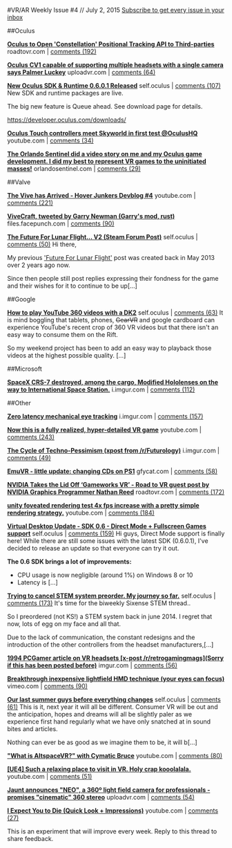 
#VR/AR Weekly
Issue #4 // July 2, 2015
[Subscribe to get every issue in your inbox](http://www.vrarweekly.com)


	
##Oculus

**[Oculus to Open 'Constellation' Positional Tracking API to Third-parties](http://www.roadtovr.com/oculus-to-open-rift-constellation-positional-tracking-api-to-third-parties/)**
roadtovr.com | [comments (192)](https://www.reddit.com/r/oculus/comments/3b3iyo/oculus_to_open_constellation_positional_tracking/)


**[Oculus CV1 capable of supporting multiple headsets with a single camera says Palmer Luckey](http://uploadvr.com/oculus-cv1-positional-camera-efficient/)**
uploadvr.com | [comments (64)](https://www.reddit.com/r/oculus/comments/3b8d40/oculus_cv1_capable_of_supporting_multiple/)


**[New Oculus SDK &amp; Runtime 0.6.0.1 Released](http://www.reddit.com/r/oculus/comments/3b52dt/new_oculus_sdk_runtime_0601_released/)**
self.oculus | [comments (107)](https://www.reddit.com/r/oculus/comments/3b52dt/new_oculus_sdk_runtime_0601_released/)
New SDK and runtime packages are live. 

The big new feature is Queue ahead. See download page for details.

https://developer.oculus.com/downloads/

**[Oculus Touch controllers meet Skyworld in first test @OculusHQ](https://www.youtube.com/watch?v=pE45LZPGQ2g)**
youtube.com | [comments (34)](https://www.reddit.com/r/oculus/comments/3bk5d4/oculus_touch_controllers_meet_skyworld_in_first/)


**[The Orlando Sentinel did a video story on me and my Oculus game development. I did my best to represent VR games to the uninitiated masses!](http://www.orlandosentinel.com/os-local-indie-game-designer-steps-into-virtual-reality-blog-20150626-post.html)**
orlandosentinel.com | [comments (29)](https://www.reddit.com/r/oculus/comments/3bbo9k/the_orlando_sentinel_did_a_video_story_on_me_and/)


##Valve

**[The Vive has Arrived - Hover Junkers Devblog #4](https://www.youtube.com/watch?v=VhIGeh2jjhY)**
youtube.com | [comments (221)](https://www.reddit.com/r/oculus/comments/3b8xgt/the_vive_has_arrived_hover_junkers_devblog_4/)


**[ViveCraft, tweeted by Garry Newman (Garry's mod, rust)](http://files.facepunch.com/ziks/2015/June/25/2015-06-25-1643-26.mp4)**
files.facepunch.com | [comments (90)](https://www.reddit.com/r/oculus/comments/3b3s79/vivecraft_tweeted_by_garry_newman_garrys_mod_rust/)


**[The Future For Lunar Flight... V2 (Steam Forum Post)](http://www.reddit.com/r/oculus/comments/3bdktn/the_future_for_lunar_flight_v2_steam_forum_post/)**
self.oculus | [comments (50)](https://www.reddit.com/r/oculus/comments/3bdktn/the_future_for_lunar_flight_v2_steam_forum_post/)
Hi there,

My previous ['Future For Lunar Flight'](http://steamcommunity.com/app/208600/discussions/0/846954921840332963/) post was created back in May 2013 over 2 years ago now.

Since then people still post replies expressing their fondness for the game and their wishes for it to continue to be up[...]

##Google

**[How to play YouTube 360 videos with a DK2](http://www.reddit.com/r/oculus/comments/3bh2rg/how_to_play_youtube_360_videos_with_a_dk2/)**
self.oculus | [comments (63)](https://www.reddit.com/r/oculus/comments/3bh2rg/how_to_play_youtube_360_videos_with_a_dk2/)
It is mind boggling that tablets, phones, ~~GearVR~~ and google cardboard can experience YouTube's recent crop of 360 VR videos but that there isn't an easy way to consume them on the Rift.


So my weekend project has been to add an easy way to playback those videos at the highest possible quality.
[...]

##Microsoft

**[SpaceX CRS-7 destroyed, among the cargo, Modified Hololenses on the way to International Space Station.](http://i.imgur.com/6dIeNIm.gifv)**
i.imgur.com | [comments (112)](https://www.reddit.com/r/oculus/comments/3bepxx/spacex_crs7_destroyed_among_the_cargo_modified/)


##Other

**[Zero latency mechanical eye tracking](http://i.imgur.com/9zf78WZ.gifv)**
i.imgur.com | [comments (157)](https://www.reddit.com/r/oculus/comments/3b55sl/zero_latency_mechanical_eye_tracking/)


**[Now this is a fully realized, hyper-detailed VR game](https://www.youtube.com/watch?v=__i_LoRKhJ0)**
youtube.com | [comments (243)](https://www.reddit.com/r/oculus/comments/3boxrr/now_this_is_a_fully_realized_hyperdetailed_vr_game/)


**[The Cycle of Techno-Pessimism (xpost from /r/Futurology)](http://i.imgur.com/2GMMuQe.jpg)**
i.imgur.com | [comments (49)](https://www.reddit.com/r/oculus/comments/3brbys/the_cycle_of_technopessimism_xpost_from/)


**[EmuVR - little update: changing CDs on PS1](http://www.gfycat.com/JollyPositiveAndalusianhorse)**
gfycat.com | [comments (58)](https://www.reddit.com/r/oculus/comments/3bbuf9/emuvr_little_update_changing_cds_on_ps1/)


**[NVIDIA Takes the Lid Off ‘Gameworks VR’ - Road to VR guest post by NVIDIA Graphics Programmer Nathan Reed](http://www.roadtovr.com/nvidia-takes-the-lid-off-gameworks-vr-technical-deep-dive-and-community-qa)**
roadtovr.com | [comments (172)](https://www.reddit.com/r/oculus/comments/3bi9ro/nvidia_takes_the_lid_off_gameworks_vr_road_to_vr/)


**[unity foveated rendering test 4x fps increase with a pretty simple rendering strategy.](https://www.youtube.com/watch?v=GKR8tM28NnQ)**
youtube.com | [comments (184)](https://www.reddit.com/r/oculus/comments/3bls3q/unity_foveated_rendering_test_4x_fps_increase/)


**[Virtual Desktop Update - SDK 0.6 - Direct Mode + Fullscreen Games support](http://www.reddit.com/r/oculus/comments/3basp5/virtual_desktop_update_sdk_06_direct_mode/)**
self.oculus | [comments (159)](https://www.reddit.com/r/oculus/comments/3basp5/virtual_desktop_update_sdk_06_direct_mode/)
Hi guys, Direct Mode support is finally here! While there are still some issues with the latest SDK (0.6.0.1), I've decided to release an update so that everyone can try it out.

**The 0.6 SDK brings a lot of improvements:**

* CPU usage is now negligible (around 1%) on Windows 8 or 10
* Latency is [...]

**[Trying to cancel STEM system preorder. My journey so far.](http://www.reddit.com/r/oculus/comments/3bn05z/trying_to_cancel_stem_system_preorder_my_journey/)**
self.oculus | [comments (173)](https://www.reddit.com/r/oculus/comments/3bn05z/trying_to_cancel_stem_system_preorder_my_journey/)
It's time for the biweekly Sixense STEM thread..

So I preordered (not KS!) a STEM system back in june 2014. I regret that now, lots of egg on my face and all that.

Due to the lack of communication, the constant redesigns and the introduction of the other controllers from the headset manufacturers,[...]

**[1994 PCGamer article on VR headsets [x-post /r/retrogamingmags](Sorry if this has been posted before)](https://imgur.com/a/TpiQW)**
imgur.com | [comments (56)](https://www.reddit.com/r/oculus/comments/3btyev/1994_pcgamer_article_on_vr_headsets_xpost/)


**[Breakthrough inexpensive lightfield HMD technique (your eyes can focus)](https://vimeo.com/128641900)**
vimeo.com | [comments (90)](https://www.reddit.com/r/oculus/comments/3bhz0g/breakthrough_inexpensive_lightfield_hmd_technique/)


**[Our last summer guys before everything changes](http://www.reddit.com/r/oculus/comments/3badbl/our_last_summer_guys_before_everything_changes/)**
self.oculus | [comments (61)](https://www.reddit.com/r/oculus/comments/3badbl/our_last_summer_guys_before_everything_changes/)
This is it, next year it will all be different. Consumer VR will be out and the anticipation, hopes and dreams will all be slightly paler as we experience first hand regularly what we have only snatched at in sound bites and articles. 

Nothing can ever be as good as we imagine them to be, it will b[...]

**["What is AltspaceVR?" with Cymatic Bruce](https://www.youtube.com/watch?v=CQtQGoMRXaI)**
youtube.com | [comments (80)](https://www.reddit.com/r/oculus/comments/3b5hb9/what_is_altspacevr_with_cymatic_bruce/)


**[[UE4] Such a relaxing place to visit in VR. Holy crap kooolalala.](https://www.youtube.com/watch?v=_nLGoqqDc0w)**
youtube.com | [comments (51)](https://www.reddit.com/r/oculus/comments/3bkrro/ue4_such_a_relaxing_place_to_visit_in_vr_holy/)


**[Jaunt announces "NEO", a 360º light field camera for professionals - promises "cinematic" 360 stereo](http://uploadvr.com/jaunt-vr-neo-camera/)**
uploadvr.com | [comments (54)](https://www.reddit.com/r/oculus/comments/3bmk4k/jaunt_announces_neo_a_360º_light_field_camera_for/)


**[I Expect You to Die (Quick Look + Impressions)](https://www.youtube.com/watch?v=uteFosiioUI)**
youtube.com | [comments (27)](https://www.reddit.com/r/oculus/comments/3bg5ux/i_expect_you_to_die_quick_look_impressions/)



This is an experiment that will improve every week. Reply to this thread to share feedback. 
